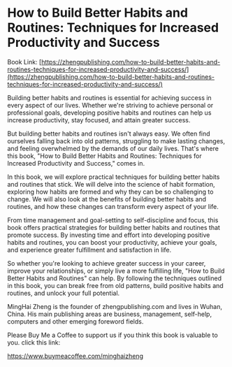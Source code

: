 # How to Build Better Habits and Routines: Techniques for Increased Productivity and Success

Book Link: [https://zhengpublishing.com/how-to-build-better-habits-and-routines-techniques-for-increased-productivity-and-success/](https://zhengpublishing.com/how-to-build-better-habits-and-routines-techniques-for-increased-productivity-and-success/)

Building better habits and routines is essential for achieving success in every aspect of our lives. Whether we're striving to achieve personal or professional goals, developing positive habits and routines can help us increase productivity, stay focused, and attain greater success.

But building better habits and routines isn't always easy. We often find ourselves falling back into old patterns, struggling to make lasting changes, and feeling overwhelmed by the demands of our daily lives. That's where this book, "How to Build Better Habits and Routines: Techniques for Increased Productivity and Success," comes in.

In this book, we will explore practical techniques for building better habits and routines that stick. We will delve into the science of habit formation, exploring how habits are formed and why they can be so challenging to change. We will also look at the benefits of building better habits and routines, and how these changes can transform every aspect of your life.

From time management and goal-setting to self-discipline and focus, this book offers practical strategies for building better habits and routines that promote success. By investing time and effort into developing positive habits and routines, you can boost your productivity, achieve your goals, and experience greater fulfillment and satisfaction in life.

So whether you're looking to achieve greater success in your career, improve your relationships, or simply live a more fulfilling life, "How to Build Better Habits and Routines" can help. By following the techniques outlined in this book, you can break free from old patterns, build positive habits and routines, and unlock your full potential.

MingHai Zheng is the founder of zhengpublishing.com and lives in Wuhan, China. His main publishing areas are business, management, self-help, computers and other emerging foreword fields.

Please Buy Me a Coffee to support us if you think this book is valuable to you. click this link:

https://www.buymeacoffee.com/minghaizheng
